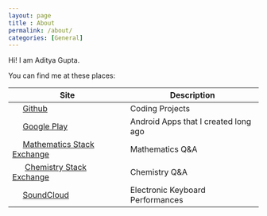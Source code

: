 ```yaml
---
layout: page
title : About
permalink: /about/
categories: [General]
---
```

Hi! I am Aditya Gupta.

You can find me at these places:

<style type="text/css">
img {
	padding-right: 5px;
	width: 16px;
	height: 16px;
}
</style>


| Site                                                         | Description                          |
| ------------------------------------------------------------ | ------------------------------------ |
| ![]({{site.url}}/images/github-icon.png)[Github](https://github.com/adityagupta1089/) | Coding Projects                      |
| ![]({{site.url}}/images/googleplay-icon.png)[Google Play](https://play.google.com/store/apps/developer?id=Aditya+Gupta) | Android Apps that I created long ago |
| ![]({{site.url}}/images/mse-icon.png)[Mathematics Stack Exchange](https://math.stackexchange.com/users/67609/re60k) | Mathematics Q&A                      |
| ![]({{site.url}}/images/cse-icon.png) [Chemistry Stack Exchange](https://chemistry.stackexchange.com/users/5531/re60k) | Chemistry Q&A                        |
| ![]({{site.url}}/images/soundcloud-icon.png)[SoundCloud](https://soundcloud.com/aditya-gupta-580893073) | Electronic Keyboard Performances     |
